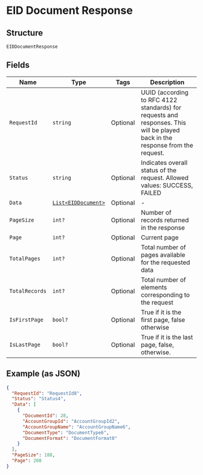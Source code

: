
# EID Document Response

## Structure

`EIDDocumentResponse`

## Fields

| Name | Type | Tags | Description |
|  --- | --- | --- | --- |
| `RequestId` | `string` | Optional | UUID (according to RFC 4122 standards) for requests and responses. This will be played back in the response from the request. |
| `Status` | `string` | Optional | Indicates overall status of the request. Allowed values: SUCCESS, FAILED |
| `Data` | [`List<EIDDocument>`](../../doc/models/eid-document.md) | Optional | - |
| `PageSize` | `int?` | Optional | Number of records returned in the response |
| `Page` | `int?` | Optional | Current page |
| `TotalPages` | `int?` | Optional | Total number of pages available for the requested data |
| `TotalRecords` | `int?` | Optional | Total number of elements corresponding to the request |
| `IsFirstPage` | `bool?` | Optional | True if it is the first page, false otherwise |
| `IsLastPage` | `bool?` | Optional | True if it is the last page, false, otherwise. |

## Example (as JSON)

```json
{
  "RequestId": "RequestId8",
  "Status": "Status4",
  "Data": [
    {
      "DocumentId": 28,
      "AccountGroupId": "AccountGroupId2",
      "AccountGroupName": "AccountGroupName6",
      "DocumentType": "DocumentType6",
      "DocumentFormat": "DocumentFormat0"
    }
  ],
  "PageSize": 188,
  "Page": 208
}
```

